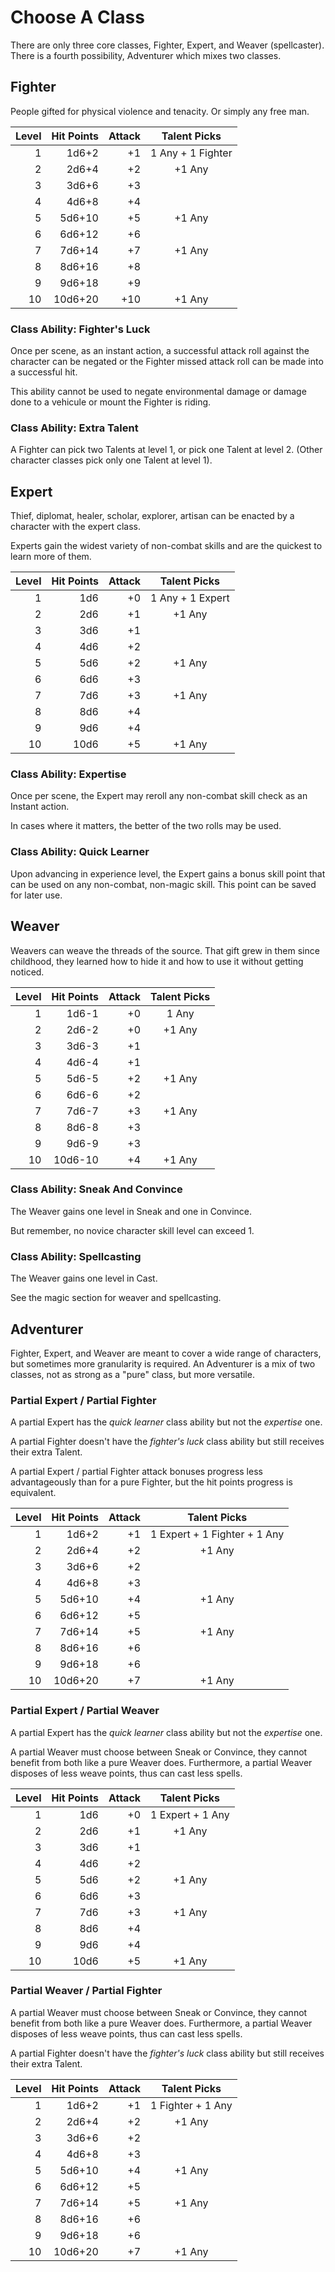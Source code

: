 
# Choose A Class

There are only three core classes, Fighter, Expert, and Weaver (spellcaster). There is a fourth possibility, Adventurer which mixes two classes.


## Fighter

People gifted for physical violence and tenacity. Or simply any free man.

| Level | Hit Points | Attack | Talent Picks      |
|------:|-----------:|-------:|:-----------------:|
|     1 |      1d6+2 |     +1 | 1 Any + 1 Fighter |
|     2 |      2d6+4 |     +2 | +1 Any            |
|     3 |      3d6+6 |     +3 |                   |
|     4 |      4d6+8 |     +4 |                   |
|     5 |     5d6+10 |     +5 | +1 Any            |
|     6 |     6d6+12 |     +6 |                   |
|     7 |     7d6+14 |     +7 | +1 Any            |
|     8 |     8d6+16 |     +8 |                   |
|     9 |     9d6+18 |     +9 |                   |
|    10 |    10d6+20 |    +10 | +1 Any            |

### Class Ability: Fighter's Luck

Once per scene, as an instant action, a successful attack roll against the character can be negated or the Fighter missed attack roll can be made into a successful hit.

This ability cannot be used to negate environmental damage or damage done to a vehicule or mount the Fighter is riding.

### Class Ability: Extra Talent

A Fighter can pick two Talents at level 1, or pick one Talent at level 2. (Other character classes pick only one Talent at level 1).


## Expert

Thief, diplomat, healer, scholar, explorer, artisan can be enacted by a character with the expert class.

Experts gain the widest variety of non-combat skills and are the quickest to learn more of them.

| Level | Hit Points | Attack | Talent Picks     |
|------:|-----------:|-------:|:----------------:|
|     1 |        1d6 |     +0 | 1 Any + 1 Expert |
|     2 |        2d6 |     +1 | +1 Any           |
|     3 |        3d6 |     +1 |                  |
|     4 |        4d6 |     +2 |                  |
|     5 |        5d6 |     +2 | +1 Any           |
|     6 |        6d6 |     +3 |                  |
|     7 |        7d6 |     +3 | +1 Any           |
|     8 |        8d6 |     +4 |                  |
|     9 |        9d6 |     +4 |                  |
|    10 |       10d6 |     +5 | +1 Any           |

### Class Ability: Expertise

Once per scene, the Expert may reroll any non-combat skill check as an Instant action.

In cases where it matters, the better of the two rolls may be used.

### Class Ability: Quick Learner

Upon advancing in experience level, the Expert gains a bonus skill point that can be used on any non-combat, non-magic skill. This point can be saved for later use.


## Weaver

Weavers can weave the threads of the source. That gift grew in them since childhood, they learned how to hide it and how to use it without getting noticed.

| Level | Hit Points | Attack | Talent Picks |
|------:|-----------:|-------:|:------------:|
|     1 |      1d6-1 |     +0 | 1 Any        |
|     2 |      2d6-2 |     +0 | +1 Any       |
|     3 |      3d6-3 |     +1 |              |
|     4 |      4d6-4 |     +1 |              |
|     5 |      5d6-5 |     +2 | +1 Any       |
|     6 |      6d6-6 |     +2 |              |
|     7 |      7d6-7 |     +3 | +1 Any       |
|     8 |      8d6-8 |     +3 |              |
|     9 |      9d6-9 |     +3 |              |
|    10 |    10d6-10 |     +4 | +1 Any       |

### Class Ability: Sneak And Convince

The Weaver gains one level in Sneak and one in Convince.

But remember, no novice character skill level can exceed 1.

### Class Ability: Spellcasting

The Weaver gains one level in Cast.

See the magic section for weaver and spellcasting.


## Adventurer

Fighter, Expert, and Weaver are meant to cover a wide range of characters, but sometimes more granularity is required. An Adventurer is a mix of two classes, not as strong as a "pure" class, but more versatile.

### Partial Expert / Partial Fighter

A partial Expert has the _quick learner_ class ability but not the _expertise_ one.

A partial Fighter doesn't have the _fighter's luck_ class ability but still receives their extra Talent.

A partial Expert / partial Fighter attack bonuses progress less advantageously than for a pure Fighter, but the hit points progress is equivalent.

| Level | Hit Points | Attack | Talent Picks                 |
|------:|-----------:|-------:|:----------------------------:|
|     1 |      1d6+2 |     +1 | 1 Expert + 1 Fighter + 1 Any |
|     2 |      2d6+4 |     +2 | +1 Any                       |
|     3 |      3d6+6 |     +2 |                              |
|     4 |      4d6+8 |     +3 |                              |
|     5 |     5d6+10 |     +4 | +1 Any                       |
|     6 |     6d6+12 |     +5 |                              |
|     7 |     7d6+14 |     +5 | +1 Any                       |
|     8 |     8d6+16 |     +6 |                              |
|     9 |     9d6+18 |     +6 |                              |
|    10 |    10d6+20 |     +7 | +1 Any                       |

### Partial Expert / Partial Weaver

A partial Expert has the _quick learner_ class ability but not the _expertise_ one.

A partial Weaver must choose between Sneak or Convince, they cannot benefit from both like a pure Weaver does. Furthermore, a partial Weaver disposes of less weave points, thus can cast less spells.

| Level | Hit Points | Attack | Talent Picks     |
|------:|-----------:|-------:|:----------------:|
|     1 |        1d6 |     +0 | 1 Expert + 1 Any |
|     2 |        2d6 |     +1 | +1 Any           |
|     3 |        3d6 |     +1 |                  |
|     4 |        4d6 |     +2 |                  |
|     5 |        5d6 |     +2 | +1 Any           |
|     6 |        6d6 |     +3 |                  |
|     7 |        7d6 |     +3 | +1 Any           |
|     8 |        8d6 |     +4 |                  |
|     9 |        9d6 |     +4 |                  |
|    10 |       10d6 |     +5 | +1 Any           |

### Partial Weaver / Partial Fighter

A partial Weaver must choose between Sneak or Convince, they cannot benefit from both like a pure Weaver does. Furthermore, a partial Weaver disposes of less weave points, thus can cast less spells.

A partial Fighter doesn't have the _fighter's luck_ class ability but still receives their extra Talent.

| Level | Hit Points | Attack | Talent Picks      |
|------:|-----------:|-------:|:-----------------:|
|     1 |      1d6+2 |     +1 | 1 Fighter + 1 Any |
|     2 |      2d6+4 |     +2 | +1 Any            |
|     3 |      3d6+6 |     +2 |                   |
|     4 |      4d6+8 |     +3 |                   |
|     5 |     5d6+10 |     +4 | +1 Any            |
|     6 |     6d6+12 |     +5 |                   |
|     7 |     7d6+14 |     +5 | +1 Any            |
|     8 |     8d6+16 |     +6 |                   |
|     9 |     9d6+18 |     +6 |                   |
|    10 |    10d6+20 |     +7 | +1 Any            |

